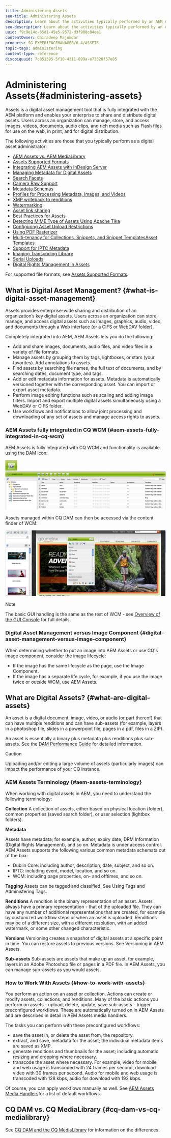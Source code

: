 ```yaml
---
title: Administering Assets
seo-title: Administering Assets
description: Learn about the activities typically performed by an AEM Assets administrator.
seo-description: Learn about the activities typically performed by an AEM Assets administrator.
uuid: f9c9e14c-65d1-45e5-9572-d3f908c84ea1
contentOwner: Chiradeep Majumdar
products: SG_EXPERIENCEMANAGER/6.4/ASSETS
topic-tags: administering
content-type: reference
discoiquuid: 7c851395-5f10-4311-899a-e73328f57e85
---
```


# Administering Assets{#administering-assets}

<!-- Update content for branding -->

Assets is a digital asset management tool that is fully integrated with the AEM platform and enables your enterprise to share and distribute digital assets. Users across an organization can manage, store, and access images, videos, documents, audio clips, and rich media such as Flash files for use on the web, in print, and for digital distribution.

The following activities are those that you typically perform as a digital asset administrator:

* [AEM Assets vs. AEM MediaLibrary](medialibrary.md)
* [Assets Supported Formats](assets-formats.md)
* [Integrating AEM Assets with InDesign Server](indesign.md)
* [Managing Metadata for Digital Assets](metadata.md)
* [Search Facets](search-facets.md)
* [Camera Raw Support](camera-raw.md)
* [Metadata Schemas](metadata-schemas.md)
* [Profiles for Processing Metadata, Images, and Videos](processing-profiles.md)
* [XMP writeback to renditions](xmp-writeback.md)
* [Watermarking](watermarking.md)
* [Asset link sharing](link-sharing.md)
* [Best Practices for Assets](best-practices-for-assets.md)
* [Detecting MIME Type of Assets Using Apache Tika](detect-asset-mime-type-with-tika.md)
* [Configuring Asset Upload Restrictions](configuring-asset-upload-restrictions.md)
* [Using PDF Rasterizer](aem-pdf-rasterizer.md)
* [Multi-tenancy for Collections, Snippets, and Snippet TemplatesAsset Templates](multi-tenancy.md)
* [Support for IPTC Metadata](iptc-support.md)
* [Imaging Transcoding Library](imaging-transcoding-library.md)
* [Serial Uploads](serial-uploads.md)
* [Digital Rights Management in Assets](drm.md)

For supported file formats, see [Assets Supported Formats](assets-formats.md).

## What is Digital Asset Management? {#what-is-digital-asset-management}

Assets provides enterprise-wide sharing and distribution of an organization’s key digital assets. Users across an organization can store, manage, and access digital assets such as images, graphics, audio, video, and documents through a Web interface (or a CIFS or WebDAV folder).

Completely integrated into AEM, AEM Assets lets you do the following:

* Add and share images, documents, audio files, and video files in a variety of file formats.
* Manage assets by grouping them by tags, lightboxes, or stars (your favorites). Add annotations to assets.
* Find assets by searching file names, the full text of documents, and by searching dates, document type, and tags. 
* Add or edit metadata information for assets. Metadata is automatically versioned together with the corresponding asset. You can import or export asset metadata. 
* Perform image editing functions such as scaling and adding image filters. Import and export multiple digital assets simultaneously using a WebDAV or CIFS folder. 
* Use workflows and notifications to allow joint processing and downloading of any set of assets and manage access rights to assets.

### AEM Assets fully integrated in CQ WCM {#aem-assets-fully-integrated-in-cq-wcm}

AEM Assets is fully integrated with CQ WCM and functionality is available using the DAM icon:

<!-- Update image for branding -->

![screen_shot_2012-04-17at15946pm](assets/screen_shot_2012-04-17at15946pm.png) ![screen_shot_2012-04-17at20100pm](assets/screen_shot_2012-04-17at20100pm.png)

Assets managed within CQ DAM can then be accessed via the content finder of WCM:

<!-- Update image for branding -->

![screen_shot_2012-04-17at20214pm](assets/screen_shot_2012-04-17at20214pm.png)

>[!NOTE]
>
>The basic GUI handling is the same as the rest of WCM - see [Overview of the GUI Console](/help/sites-authoring/qg-page-authoring.md) for full details.

### Digital Asset Management versus Image Component {#digital-asset-management-versus-image-component}

When determining whether to put an image into AEM Assets or use CQ's image component, consider the image lifecycle:

* If the image has the same lifecycle as the page, use the Image Component.
* If the image has a separate life cycle, for example, if you use the image twice or outside WCM, use AEM Assets.

## What are Digital Assets? {#what-are-digital-assets}

An asset is a digital document, image, video, or audio (or part thereof) that can have multiple renditions and can have sub-assets (for example, layers in a photoshop file, slides in a powerpoint file, pages in a pdf, files in a ZIP).

An asset is essentially a binary plus metadata plus renditions plus sub-assets. See the [DAM Performance Guide](/help/sites-deploying/assets-performance-sizing.md) for detailed information.

>[!CAUTION]
>
>Uploading and/or editing a large volume of assets (particularly images) can impact the performance of your CQ instance.

### AEM Assets Terminology {#aem-assets-terminology}

When working with digital assets in AEM, you need to understand the following terminology:

**Collection** A collection of assets, either based on physical location (folder), common properties (saved search folder), or user selection (lightbox folders).

**Metadata**

Assets have metadata; for example, author, expiry date, DRM Information (Digital Rights Management), and so on. Metadata is under access control. AEM Assets supports the following various common metadata schemata out of the box:

* Dublin Core: including author, description, date, subject, and so on.
* IPTC: including event, model, location, and so on.
* WCM: including page properties, on- and offtimes, and so on.

**Tagging** Assets can be tagged and classified. See Using Tags and Administering Tags.

**Renditions** A rendition is the binary representation of an asset. Assets always have a primary representation - that of the uploaded file. They can have any number of additional representations that are created, for example by customized workflow steps or when an asset is uploaded. Renditions may be of a different size, with a different resolution, with an added watermark, or some other changed characteristic.

**Versions** Versioning creates a snapshot of digital assets at a specific point in time. You can restore assets to previous versions. See Versioning in AEM Assets.

**Sub-assets** Sub-assets are assets that make up an asset, for example, layers in an Adobe Photoshop file or pages in a PDF file. In AEM Assets, you can manage sub-assets as you would assets.

### How to Work With Assets {#how-to-work-with-assets}

You perform an action on an asset or collection. Actions can create or modify assets, collections, and renditions. Many of the basic actions you perform on assets - upload, delete, update, save sub-assets - trigger preconfigured workflows. These are automatically turned on in AEM Assets and are described in detail in AEM Assets media handlers.

The tasks you can perform with these preconfigured workflows:

* save the asset in, or delete the asset from, the repository.
* extract, and save, metadata for the asset; the individual metadata items are saved as XMP.
* generate renditions and thumbnails for the asset; including automatic resizing and cropping where necessary.
* transcode the asset where necessary. For example, video for mobile and web usage is transcoded with 24 frames per second, download video with 30 frames per second. Audio for mobile and web usage is transcoded with 128 kbps, audio for download with 192 kbps.

Of course, you can apply workflows manually as well. See [AEM Assets Media Handlers](media-handlers.md)for a list of default workflows.

## CQ DAM vs. CQ MediaLibrary {#cq-dam-vs-cq-medialibrary}

See [CQ DAM and the CQ MediaLibrary](medialibrary.md) for information on the differences.
